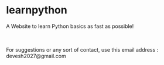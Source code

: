 # learnpython
A Website to learn Python basics as fast as possible!

<br>
<br>
For suggestions or any sort of contact, use this email address : devesh2027@gmail.com
